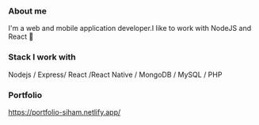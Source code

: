 ### About me

I'm a web and mobile application developer.I like to work with NodeJS and React 🚀
  
### Stack I work with

Nodejs / Express/ React /React Native / MongoDB / MySQL / PHP 

### Portfolio 
 

https://portfolio-siham.netlify.app/
